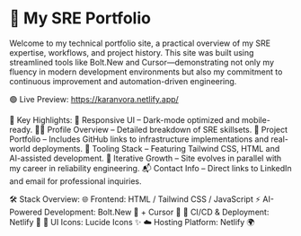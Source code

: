 
# 🚀 My SRE Portfolio
Welcome to my technical portfolio site, a practical overview of my SRE expertise, workflows, and project history. This site was built using streamlined tools like Bolt.New and Cursor—demonstrating not only my fluency in modern development environments but also my commitment to continuous improvement and automation-driven engineering.

🟢 Live Preview: https://karanvora.netlify.app/

📌 Key Highlights:
🎨 Responsive UI – Dark-mode optimized and mobile-ready.
🧑‍💻 Profile Overview – Detailed breakdown of SRE skillsets.
💼 Project Portfolio – Includes GitHub links to infrastructure implementations and real-world deployments.
🔧 Tooling Stack – Featuring Tailwind CSS, HTML and AI-assisted development.
🧠 Iterative Growth – Site evolves in parallel with my career in reliability engineering.
📬 Contact Info – Direct links to LinkedIn and email for professional inquiries.

🛠️ Stack Overview:
🌐 Frontend: HTML / Tailwind CSS / JavaScript
⚡ AI-Powered Development: Bolt.New 🤖 + Cursor 🧠
🚀 CI/CD & Deployment: Netlify 🔄
🎨 UI Icons: Lucide Icons ✨
☁️ Hosting Platform: Netlify 🌍